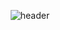 <div align=center>
  
  ![header](https://capsule-render.vercel.app/api?type=waving&color=0:80DEEA,100:80DEEA&height=300&section=header&text=CHOIZION's%20Github&fontSize=45&fontColor=auto)

</div>
